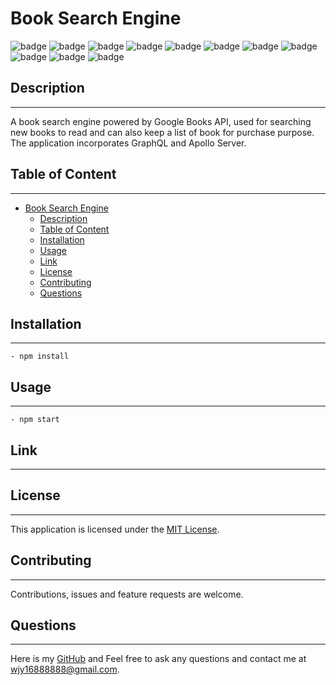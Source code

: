# Book Search Engine

![badge](https://img.shields.io/badge/licence-MIT-lime) ![badge](https://img.shields.io/badge/-HTML-orange) ![badge](https://img.shields.io/badge/-CSS-pink) ![badge](https://img.shields.io/badge/-Javascript-purple) ![badge](https://img.shields.io/badge/-Node.js-blue) ![badge](https://img.shields.io/badge/-React-red) ![badge](https://img.shields.io/badge/-graphQL-yellow) ![badge](https://img.shields.io/badge/-apolloServerExpress-teal) ![badge](https://img.shields.io/badge/-bcrypt-grey) ![badge](https://img.shields.io/badge/-mongoose-black) ![badge](https://img.shields.io/badge/-jsonwebtoken-white)

## Description

---

A book search engine powered by Google Books API, used for searching new books to read and can also keep a list of book for purchase purpose. The application incorporates GraphQL and Apollo Server.

## Table of Content

---

- [Book Search Engine](#book-search-engine)
  - [Description](#description)
  - [Table of Content](#table-of-content)
  - [Installation](#installation)
  - [Usage](#usage)
  - [Link](#link)
  - [License](#license)
  - [Contributing](#contributing)
  - [Questions](#questions)

## Installation

---

    - npm install


## Usage

---

    - npm start

## Link

---


## License

---

This application is licensed under the [MIT License](https://choosealicense.com/licenses/mit).

## Contributing

---

Contributions, issues and feature requests are welcome.

## Questions

---

Here is my [GitHub](https://github.com/chunngaimo)
and Feel free to ask any questions and contact me at wjy16888888@gmail.com.
